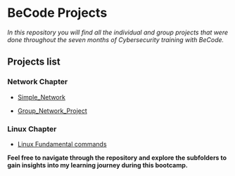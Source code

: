 # BeCode Projects

*In this repository you will find all the individual and group projects that were done throughout the seven months of Cybersecurity training with BeCode.* 

## Projects list

### Network Chapter

   - [Simple_Network](https://github.com/Crucius96/Becode-Projects/tree/master/Network%20Chapter/Simple_Network)

   - [Group_Network_Project](https://github.com/Crucius96/Becode-Projects/tree/master/Network%20Chapter/Group_Network_Project)

### Linux Chapter

   - [Linux Fundamental commands]()


**Feel free to navigate through the repository and explore the subfolders to gain insights into my learning journey during this bootcamp.**
